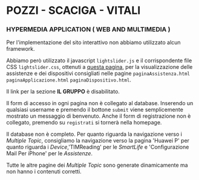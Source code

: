 # POZZI - SCACIGA - VITALI

### HYPERMEDIA APPLICATION ( WEB AND MULTIMEDIA )

Per l'implementazione del sito interattivo non abbiamo utilizzato alcun framework.

Abbiamo però utilizzato il javascript `lightslider.js` e il corrispondente file CSS `lightslider.css`, ottenuti a [questa pagina](http://sachinchoolur.github.io/lightslider/), per la visualizzazione delle assistenze e dei dispositivi consigliati nelle pagine `paginaAssistenza.html` `paginaApplicazione.html` `paginaDispositivo.html`.

Il link per la sezione **IL GRUPPO** è disabilitato.

Il form di accesso in ogni pagina non è collegato al database. Inserendo un qualsiasi username e premendo il bottone `submit` viene semplicemente mostrato un messaggio di benvenuto.
Anche il form di registrazione non è collegato, premendo su `registrati` si tornerà nella homepage.

Il database non è completo. Per quanto riguarda la navigazione verso i *Multiple Topic*, consigliamo la navigazione verso la pagina 'Huawei P' per
quanto riguarda i *Device*,'TIMReading' per le *SmartLife* e 'Configurazione Mail Per iPhone' per le *Assistenze*.

Tutte le altre pagine dei *Multiple Topic* sono generate dinamicamente ma non hanno i contenuti corretti.

